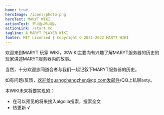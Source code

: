 ```yaml
---
home: true
heroImage: /icons/photo.png
heroText: MARYT WIKI
actionText: 开↗始↘吟↗唱↘
actionLink: /start.md
tagline: A MARYT PLAYER WIKI
footer: MIT Licensed | Copyright © 2021-2022 MARYT WIKI
---
```


欢迎来到MARYT 玩家 WIKI，本WIKI主要向有兴趣了解MARYT服务器的历史的玩家讲述MARYT服务器内的故事。

当然，十分欢迎志同道合者与我们一起记叙下MARYT服务器的历史。

如有问题/反馈，欢迎给guangchangzhen@qq.com发邮件/QQ上私聊axty。

本WIKI未来将要实现的：

- 在可以预见的将来接入algolia搜索，搜索全文
- 热更新 √
